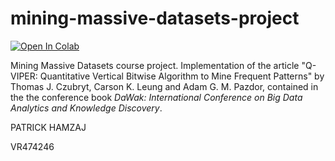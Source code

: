 # mining-massive-datasets-project
[![Open In Colab](https://colab.research.google.com/assets/colab-badge.svg)](https://colab.research.google.com/drive/1NSGgo9HIkUeZeBJlb72V2nITf8riyBmW?usp=sharing)

Mining Massive Datasets course project.
Implementation of the article "Q-VIPER: Quantitative Vertical Bitwise Algorithm to Mine Frequent Patterns" by Thomas J. Czubryt, Carson K. Leung and Adam G. M. Pazdor, contained in the the conference book *DaWak: International Conference on Big Data Analytics and Knowledge Discovery*.

PATRICK HAMZAJ

VR474246
